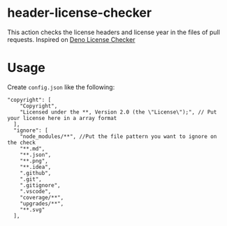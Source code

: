 # header-license-checker
This action checks the license headers and license year in the files of  pull requests.
Inspired on [Deno License Checker]

# Usage

Create `config.json` like the following:

```
"copyright": [
    "Copyright",
    "Licensed under the **, Version 2.0 (the \"License\");", // Put your license here in a array format
  ],
  "ignore": [
    "node_modules/**", //Put the file pattern you want to ignore on the check
    "**.md",
    "**.json",
    "**.png",
    "**.idea",
    ".github",
    ".git",
    ".gitignore",
    ".vscode",
    "coverage/**",
    "upgrades/**",
    "**.svg"
  ],
  ``` 
[Deno license checker]: https://github.com/kt3k/deno_license_checker
  
 
 
```
